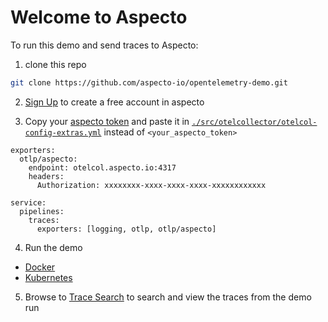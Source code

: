 # Welcome to Aspecto

To run this demo and send traces to Aspecto:

1. clone this repo
  ```sh
  git clone https://github.com/aspecto-io/opentelemetry-demo.git
  ```

2. [Sign Up](https://app.aspecto.io/) to create a free account in aspecto

3. Copy your [aspecto token](https://app.aspecto.io/86092cc0/integration/tokens) and paste it in [`./src/otelcollector/otelcol-config-extras.yml`](./src/otelcollector/otelcol-config-extras.yml) instead of `<your_aspecto_token>`

```
exporters:
  otlp/aspecto:
    endpoint: otelcol.aspecto.io:4317
    headers:
      Authorization: xxxxxxxx-xxxx-xxxx-xxxx-xxxxxxxxxxxx

service:
  pipelines:
    traces:
      exporters: [logging, otlp, otlp/aspecto]
```

4. Run the demo

- [Docker](./docs/docker_deployment.md)
- [Kubernetes](./docs/kubernetes_deployment.md)

5. Browse to [Trace Search](https://app.aspecto.io/86092cc0/search?relative=15m&sort=endTimestamp&order=1&page=0) to search and view the traces from the demo run
